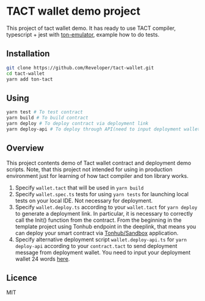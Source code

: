 # TACT wallet demo project

This project of tact wallet demo. It has ready to use TACT compiler, typescript + jest with [ton-emulator](https://github.com/ton-community/ton-emulator), example how to do tests.

## Installation

```bash
git clone https://github.com/Reveloper/tact-wallet.git
cd tact-wallet
yarn add ton-tact
```

## Using

```bash
yarn test # To test contract
yarn build # To build contract
yarn deploy # To deploy contract via deployment link
yarn deploy-api # To deploy through API(need to input deployment wallet in wallet.deploy-api.ts)
```

## Overview
This project contents demo of Tact wallet contract and deployment demo scripts.
Note, that this project not intended for using in production environment just for learning of how tact compiler and ton library works.

1) Specify `wallet.tact` that will be used in `yarn build`
2) Specify `wallet.spec.ts` tests for using `yarn tests` for launching local tests on your local IDE. Not necessary for deployment.
3) Specify `wallet.deploy.ts` according to your `wallet.tact` for `yarn deploy` to generate a deployment link. In particular, it is necessary to correctly call the Init() function from the contract. From the beginning in the template project using Tonhub endpoint in the deeplink, that means you can deploy your smart contract via [Tonhub/Sandbox](https://ton.org/docs/participate/wallets/apps#tonhub) application.
4) Specify alternative deployment script `wallet.deploy-api.ts` for `yarn deploy-api` according to your `contract.tact` to send deployment message from deployment wallet. You need to input your deployment wallet 24 words [here](sources/wallet.deploy-api.ts#L19).

## Licence

MIT
